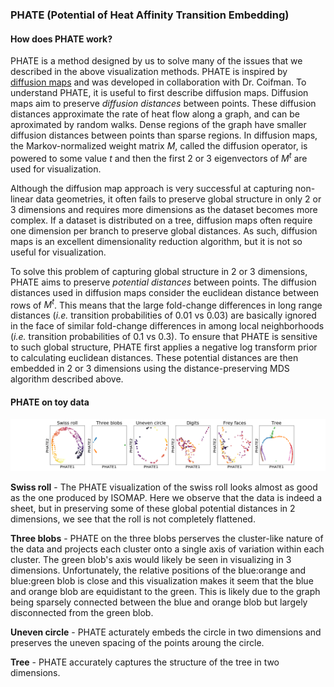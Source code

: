 ### PHATE (Potential of Heat Affinity Transition Embedding)

#### How does PHATE work?

PHATE is a method designed by us to solve many of the issues that we described in the above visualization methods. PHATE is inspired by [diffusion maps](https://www.sciencedirect.com/science/article/pii/S1063520306000546) and was developed in collaboration with Dr. Coifman. To understand PHATE, it is useful to first describe diffusion maps. Diffusion maps aim to preserve *diffusion distances* between points. These diffusion distances approximate the rate of heat flow along a graph, and can be aproximated by random walks. Dense regions of the graph have smaller diffusion distances between points than sparse regions. In diffusion maps, the Markov-normalized weight matrix $M$, called the diffusion operator, is powered to some value $t$ and then the first 2 or 3 eigenvectors of $M^t$ are used for visualization.

Although the diffusion map approach is very successful at capturing non-linear data geometries, it often fails to preserve global structure in only 2 or 3 dimensions and requires more dimensions as the dataset becomes more complex. If a dataset is distributed on a tree, diffusion maps often require one dimension per branch to preserve global distances. As such, diffusion maps is an excellent dimensionality reduction algorithm, but it is not so useful for visualization.

To solve this problem of capturing global structure in 2 or 3 dimensions, PHATE aims to preserve *potential distances* between points. The diffusion distances used in diffusion maps consider the euclidean distance between rows of $M^t$. This means that the large fold-change differences in long range distances (*i.e.* transition probabilities of 0.01 vs 0.03) are basically ignored in the face of similar fold-change differences in among local neighborhoods (*i.e.* transition probabilities of 0.1 vs 0.3). To ensure that PHATE is sensitive to such global structure, PHATE first applies a negative log transform prior to calculating euclidean distances. These potential distances are then embedded in 2 or 3 dimensions using the distance-preserving MDS algorithm described above.

#### PHATE on toy data

![PHATE on toy data](img/toy_data.PHATE.png)

**Swiss roll** - The PHATE visualization of the swiss roll looks almost as good as the one produced by ISOMAP. Here we observe that the data is indeed a sheet, but in preserving some of these global potential distances in 2 dimensions, we see that the roll is not completely flattened.

**Three blobs** - PHATE on the three blobs perserves the cluster-like nature of the data and projects each cluster onto a single axis of variation within each cluster. The green blob's axis would likely be seen in visualizing in 3 dimensions. Unfortunately, the relative positions of the blue:orange and blue:green blob is close and this visualization makes it seem that the blue and orange blob are equidistant to the green. This is likely due to the graph being sparsely connected between the blue and orange blob but largely disconnected from the green blob.

**Uneven circle** - PHATE acturately embeds the circle in two dimensions and preserves the uneven spacing of the points aroung the circle.

**Tree** - PHATE accurately captures the structure of the tree in two dimensions.
